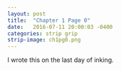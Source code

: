 ```yaml
---
layout: post
title:  "Chapter 1 Page 0"
date:   2016-07-11 20:00:03 -0400
categories: strip grip
strip-image: ch1pg0.png
---
```

I wrote this on the last day of inking. 
